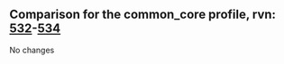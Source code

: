 ## Comparison for the common_core profile, rvn: [532](https://github.com/PRO100KatYT/FortniteProfileRevisions/tree/main/profiles/common_core/532%20common_core.json)-[534](https://github.com/PRO100KatYT/FortniteProfileRevisions/tree/main/profiles/common_core/534%20common_core.json)

No changes

